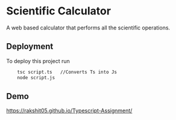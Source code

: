 
# Scientific Calculator

A web based calculator that performs all the scientific operations.


## Deployment

To deploy this project run

```bash
    tsc script.ts   //Converts Ts into Js
    node script.js 
```


## Demo

https://rakshit05.github.io/Typescript-Assignment/
